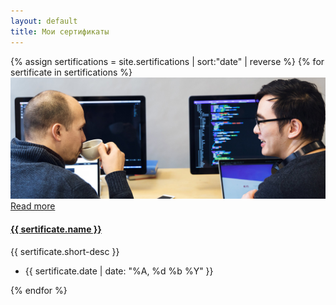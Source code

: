 ```yaml
---
layout: default
title: Мои сертификаты
---
```

<section class="section pt-5">
    <div class="container blog-cards">	        
	    <div class="row">
        {% assign sertifications = site.sertifications | sort:"date" | reverse %}
        {% for sertificate in sertifications %}
		    <div class="col-12 col-md-6 col-lg-4 mb-5">
			    <div class="card rounded-0 border-0 shadow-sm eq-height">
					<div class="card-img-container position-relative">
				        <img class="card-img-top rounded-0" src="assets/images/blog/blog-post-thumb-3.jpg" alt="">
				        <div class="card-img-overlay overlay-mask  text-center p-0">
					        <div class="overlay-mask-content text-center w-100 position-absolute">
							    <a class="btn btn-primary" href="{{ sertificate.url }}">Read more</a>
					        </div>
					        <a class="overlay-mask-link position-absolute w-100 h-100" href="{{ sertificate.url }}"></a>
						</div>
					</div>
					<div class="card-body pb-4">
						<h4 class="card-title mb-2"><a class="text-link" href="{{ sertificate.url }}">{{ sertificate.name }}</a></h4>
							<div class="card-text">
								<div class="excerpt">{{ sertificate.short-desc }}</div>
							</div>
						</div>
						<div class="card-footer border-0">
							<ul class="meta list-inline mb-0">
								<li class="list-inline-item me-3"><i class="far fa-clock me-2"></i>{{ sertificate.date | date: "%A, %d %b %Y" }}</li>
								<!--<li class="list-inline-item"><i class="fas fa-comment me-2"></i><a class="text-link" href="#">23 Comments</a></li>-->
							</ul>
						</div>
				    </div><!--//card-->
		        </div>
			{% endfor %}
		</div>
	</div>
</section>		
